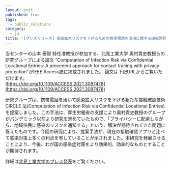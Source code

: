 ```yaml
---
layout: post
published: true
tags:
  - public_relations
category:
  - ja
title: '[プレスリリース] 感染拡大リスクを下げるための携帯電話の活用に関する研究開発論文がIEEE Access誌に掲載されました'
---
```

当センターの山本 泰智 特任准教授が参加する、北見工業大学 奥村貴史教授らの研究グループによる論文 “Computation of Infection Risk via Confidential Locational Entries: A precedent approach for contact tracing with privacy protection”がIEEE Access誌に掲載されました。
論文は下記URLからご覧いただけます。  
[https://doi.org/10.1109/ACCESS.2021.3087478](https://doi.org/10.1109/ACCESS.2021.3087478)

研究グループは、携帯電話を用いて感染拡大リスクを下げる新たな接触確認技術 CIRCLE 法(Computation of Infection Risk via Confidential Locational Entries)を提案しました。この手法は、厚生労働省の支援により奥村貴史教授のグループがパンデミック以前より研究を進めていたもので、「プライバシーに配慮しながら、地域住民に感染のリスクを通知する」という、解決が期待されてきた問題に答えたものです。今回の研究により、提案手法が、現在の接触確認アプリと比べて感染対策上多くの利点を有していることが示されました。本研究を発展させることにより、今後、わが国の感染症対策をより効果的、効率的なものとすることが期待されます。


詳細は[北見工業大学のプレス発表](https://www.kitami-it.ac.jp/topics/52699/)をご覧ください。

